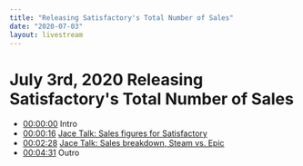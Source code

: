 ```yaml
---
title: "Releasing Satisfactory's Total Number of Sales"
date: "2020-07-03"
layout: livestream
---
```

# July 3rd, 2020 Releasing Satisfactory's Total Number of Sales
* [00:00:00](https://youtu.be/8ZxNtTPmiJU?t=0) Intro
* [00:00:16](https://youtu.be/8ZxNtTPmiJU?t=16) [Jace Talk: Sales figures for Satisfactory](./transcriptions/yt-8ZxNtTPmiJU,16.934897,148.2481.md)
* [00:02:28](https://youtu.be/8ZxNtTPmiJU?t=148) [Jace Talk: Sales breakdown, Steam vs. Epic](./transcriptions/yt-8ZxNtTPmiJU,148.2481,271.6714.md)
* [00:04:31](https://youtu.be/8ZxNtTPmiJU?t=271) Outro
